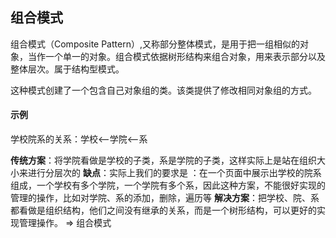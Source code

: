 ## 组合模式

组合模式（Composite Pattern）,又称部分整体模式，是用于把一组相似的对象，当作一个单一的对象。组合模式依据树形结构来组合对象，用来表示部分以及整体层次。属于结构型模式。

这种模式创建了一个包含自己对象组的类。该类提供了修改相同对象组的方式。

#### 示例

学校院系的关系：学校<--学院<--系

**传统方案**：将学院看做是学校的子类，系是学院的子类，这样实际上是站在组织大小来进行分层次的
**缺点**：实际上我们的要求是 ：在一个页面中展示出学校的院系组成，一个学校有多个学院，一个学院有多个系，因此这种方案，不能很好实现的管理的操作，比如对学院、系的添加，删除，遍历等
**解决方案**：把学校、院、系都看做是组织结构，他们之间没有继承的关系，而是一个树形结构，可以更好的实现管理操作。 => 组合模式